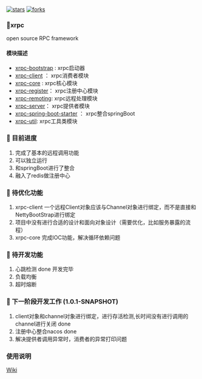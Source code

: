 [![stars](https://badgen.net/github/stars/17630061068/xrpc?icon=github&color=4ab8a1)](https://github.com/17630061068/xrpc) 
[![forks](https://badgen.net/github/forks/17630061068/xrpc?icon=github&color=4ab8a1)](https://github.com/17630061068/xrpc) 

### 🚀xrpc
open source RPC framework

#### 模块描述
- [xrpc-bootstrap](xrpc-bootstrap) : xrpc启动器
- [xrpc-client](xrpc-client) ： xrpc消费者模块
- [xrpc-core](xrpc-core) : xrpc核心模块
- [xrpc-register](xrpc-register)： xrpc注册中心模块
- [xrpc-remoting](xrpc-remoting): xrpc远程处理模块
- [xrpc-server](xrpc-server)： xrpc提供者模块
- [xrpc-spring-boot-starter](xrpc-spring-boot-starter) ： xrpc整合springBoot
- [xrpc-util](xrpc-util): xrpc工具类模块

### 📑 目前进度

1. 完成了基本的远程调用功能
2. 可以独立运行
3. 和springBoot进行了整合
4. 融入了redis做注册中心

### 🚗 待优化功能

1. xrpc-client  一个远程Client对象应该与Channel对象进行绑定，而不是直接和NettyBootStrap进行绑定
2. 项目中没有进行合适的设计和面向对象设计（需要优化，比如服务暴露的流程）
3. xrpc-core 完成IOC功能，解决循环依赖问题

### 🚕 待开发功能
1. 心跳检测  done 开发完毕
2. 负载均衡
3. 超时熔断

### 🎯 下一阶段开发工作 (1.0.1-SNAPSHOT)
1. client对象和channel对象进行绑定，进行存活检测,长时间没有进行调用的channel进行关闭 done
2. 注册中心整合nacos done
3. 解决提供者调用异常时，消费者的异常打印问题

### 使用说明
[Wiki](https://github.com/17630061068/xrpc/wiki)
